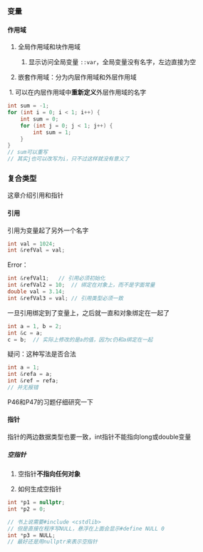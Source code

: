 ### 变量

#### 作用域

1. 全局作用域和块作用域
   1. 显示访问全局变量 `::var`，全局变量没有名字，左边直接为空

2. 嵌套作用域：分为内层作用域和外层作用域

​		1. 可以在内层作用域中**重新定义**外层作用域的名字

```c++
int sum = -1;
for (int i = 0; i < 1; i++) {
    int sum = 0;
    for (int j = 0; j < 1; j++) {
        int sum = 1;
    }
}
// sum可以重写
// 其实j也可以改写为i，只不过这样就没有意义了
```

### 复合类型

这章介绍引用和指针

#### 引用

引用为变量起了另外一个名字

```C++
int val = 1024;
int &refVal = val;
```

Error：

```c++
int &refVal1;	// 引用必须初始化
int &refVal2 = 10;	// 绑定在对象上，而不是字面常量
double val = 3.14;
int &refVal3 = val;	// 引用类型必须一致
```

一旦引用绑定到了变量上，之后就一直和对象绑定在一起了

```c++
int a = 1, b = 2;
int &c = a;
c = b;	// 实际上修改的是a的值，因为c仍和a绑定在一起
```

疑问：这种写法是否合法

```c++
int a = 1;
int &refa = a;
int &ref = refa;
// 并无报错
```

P46和P47的习题仔细研究一下

#### 指针

指针的两边数据类型也要一致，int指针不能指向long或double变量

##### 空指针

1. 空指针**不指向任何对象**

2. 如何生成空指针

```c++
int *p1 = nullptr;
int *p2 = 0;

// 书上说需要#include <cstdlib>
// 但是直接在程序写NULL，悬浮在上面会显示#define NULL 0
int *p3 = NULL;
// 最好还是用nullptr来表示空指针
```

